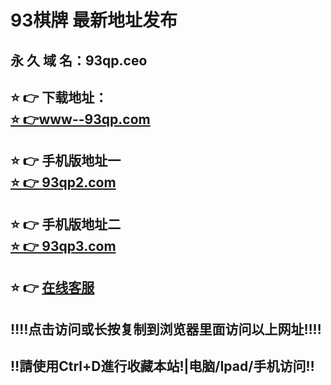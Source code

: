 # 93棋牌 最新地址发布 
## 永 久 域 名：93qp.ceo
## ⭐️ 👉 下载地址：<a href="https://www-93qp.com"><br> ⭐️ 👉www--93qp.com</a>
## ⭐️ 👉 手机版地址一<a href="https://www.93qp2.com"><br> ⭐️ 👉 93qp2.com</a>
## ⭐️ 👉 手机版地址二<a href="https://www.93qp3.com"><br> ⭐️ 👉 93qp3.com</a>
## ⭐️ 👉  <a href="https://chatlink.mstatik.com/widget/standalone.html?eid=218495">在线客服</a>
## ‼️‼️点击访问或长按复制到浏览器里面访问以上网址‼️‼️
## ‼️請使用Ctrl+D進行收藏本站!|电脑/Ipad/手机访问‼️
